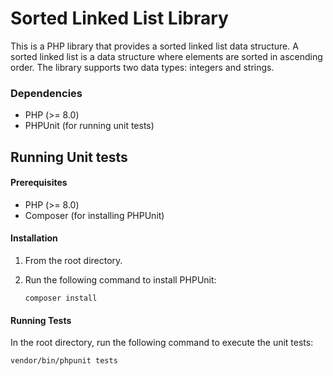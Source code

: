 # Sorted Linked List Library

This is a PHP library that provides a sorted linked list data structure. A sorted linked list is a data structure where elements are sorted in ascending order. The library supports two data types: integers and strings.

### Dependencies
- PHP (>= 8.0)
- PHPUnit (for running unit tests)

## Running Unit tests

#### Prerequisites
- PHP (>= 8.0)
- Composer (for installing PHPUnit)

#### Installation
1. From the root directory.
2. Run the following command to install PHPUnit:

   ```shell
   composer install
    ```

#### Running Tests
In the root directory, run the following command to execute the unit tests:

```shell
vendor/bin/phpunit tests
```
